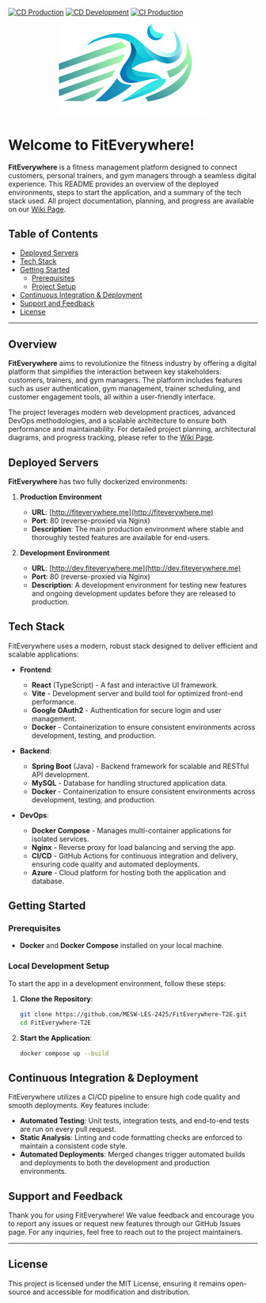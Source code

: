 [![CD Production](https://github.com/MESW-LES-2425/FitEverywhere-T2E/actions/workflows/cd.yml/badge.svg?branch=main)](https://github.com/MESW-LES-2425/FitEverywhere-T2E/actions/workflows/cd.yml)
[![CD Development](https://github.com/MESW-LES-2425/FitEverywhere-T2E/actions/workflows/cd.yml/badge.svg?branch=dev)](https://github.com/MESW-LES-2425/FitEverywhere-T2E/actions/workflows/cd.yml)
[![CI Production](https://github.com/MESW-LES-2425/FitEverywhere-T2E/actions/workflows/ci.yml/badge.svg?branch=main)](https://github.com/MESW-LES-2425/FitEverywhere-T2E/actions/workflows/ci.yml)

<p align="center"><a href="http://fiteverywhere.me" target="_blank"><img src="frontend/public/logo.svg" width="300" alt="Laravel Logo"></a></p>

# Welcome to FitEverywhere!
**FitEverywhere** is a fitness management platform designed to connect customers, personal trainers, and gym managers through a seamless digital experience. This README provides an overview of the deployed environments, steps to start the application, and a summary of the tech stack used. All project documentation, planning, and progress are available on our [Wiki Page](https://github.com/MESW-LES-2425/FitEverywhere-T2E/wiki).


## Table of Contents
- [Deployed Servers](#deployed-servers)
- [Tech Stack](#tech-stack)
- [Getting Started](#getting-started)
  - [Prerequisites](#prerequisites)
  - [Project Setup](#local-development-setup)
- [Continuous Integration & Deployment](#continuous-integration--deployment)
- [Support and Feedback](#support-and-feedback)
- [License](#license)

---

## Overview

**FitEverywhere** aims to revolutionize the fitness industry by offering a digital platform that simplifies the interaction between key stakeholders: customers, trainers, and gym managers. The platform includes features such as user authentication, gym management, trainer scheduling, and customer engagement tools, all within a user-friendly interface.

The project leverages modern web development practices, advanced DevOps methodologies, and a scalable architecture to ensure both performance and maintainability. For detailed project planning, architectural diagrams, and progress tracking, please refer to the [Wiki Page](https://github.com/MESW-LES-2425/FitEverywhere-T2E/wiki).

## Deployed Servers

**FitEverywhere** has two fully dockerized environments:

1. **Production Environment**
    - **URL**: [http://fiteverywhere.me](http://fiteverywhere.me)
    - **Port**: 80 (reverse-proxied via Nginx)
    - **Description**: The main production environment where stable and thoroughly tested features are available for end-users.

2. **Development Environment**
    - **URL**: [http://dev.fiteverywhere.me](http://dev.fiteverywhere.me)
    - **Port**: 80 (reverse-proxied via Nginx)
    - **Description**: A development environment for testing new features and ongoing development updates before they are released to production.

## Tech Stack

FitEverywhere uses a modern, robust stack designed to deliver efficient and scalable applications:

- **Frontend**:
    - **React** (TypeScript) - A fast and interactive UI framework.
    - **Vite** - Development server and build tool for optimized front-end performance.
    - **Google OAuth2** - Authentication for secure login and user management.
    - **Docker** - Containerization to ensure consistent environments across development, testing, and production.

- **Backend**:
    - **Spring Boot** (Java) - Backend framework for scalable and RESTful API development.
    - **MySQL** - Database for handling structured application data.
    - **Docker** - Containerization to ensure consistent environments across development, testing, and production.

- **DevOps**:
    - **Docker Compose** - Manages multi-container applications for isolated services.
    - **Nginx** - Reverse proxy for load balancing and serving the app.
    - **CI/CD** - GitHub Actions for continuous integration and delivery, ensuring code quality and automated deployments.
    - **Azure** - Cloud platform for hosting both the application and database.

## Getting Started

### Prerequisites

- **Docker** and **Docker Compose** installed on your local machine.

### Local Development Setup

To start the app in a development environment, follow these steps:

1. **Clone the Repository**:
   ```bash
   git clone https://github.com/MESW-LES-2425/FitEverywhere-T2E.git
   cd FitEverywhere-T2E
   ```
2. **Start the Application**:
   ```bash
   docker compose up --build
   ```

## Continuous Integration & Deployment

FitEverywhere utilizes a CI/CD pipeline to ensure high code quality and smooth deployments. Key features include:
- **Automated Testing**: Unit tests, integration tests, and end-to-end tests are run on every pull request.
- **Static Analysis**: Linting and code formatting checks are enforced to maintain a consistent code style.
- **Automated Deployments**: Merged changes trigger automated builds and deployments to both the development and production environments.

## Support and Feedback

Thank you for using FitEverywhere! We value feedback and encourage you to report any issues or request new features through our GitHub Issues page. For any inquiries, feel free to reach out to the project maintainers.

---
## License

This project is licensed under the MIT License, ensuring it remains open-source and accessible for modification and distribution.
